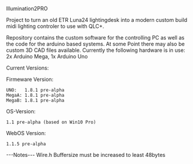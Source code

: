 Illumination2PRO

Project to turn an old ETR Luna24 lightingdesk into a modern custom build midi lighting controler to use with QLC+.

Repository contains the custom software for the controlling PC as well as the code for the arduino based systems.
At some Point there may also be custom 3D CAD files available.
Currently the following hardware is in use: 2x Arduino Mega, 1x Arduino Uno

Current Versions:

  Firmeware Version:
  
    UNO:   1.8.1 pre-alpha
    MegaA: 1.8.1 pre-alpha
    MegaB: 1.8.1 pre-alpha

  OS-Version:
  
    1.1 pre-alpha (based on Win10 Pro)

  WebOS Version:
  
    1.1.5 pre-alpha

---Notes---
Wire.h Buffersize must be increased to  least 48bytes